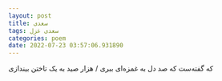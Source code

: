 ```yaml
---
layout: post
title: سعدی
tags: سعدی غزل
categories: poem
date: 2022-07-23 03:57:06.931890
---
```


که گفته‌ست که صد دل به غمزه‌ای ببری / هزار صید به یک تاختن بیندازی